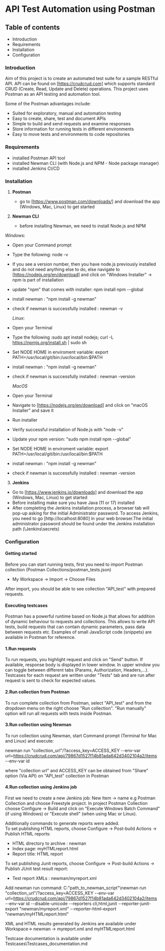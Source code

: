 # API Test Automation using Postman

## Table of contents
- Introduction
- Requirements
- Installation
- Configuration


### Introduction

Aim of this project is to create an automated test suite for a sample RESTful API.
API can be found on [https://crudcrud.com] which supports standard CRUD (Create, Read, Update and Delete) operations.
This project uses Postman as an API testing and automation tool.

Some of the Postman advantages include:
* Suited for exploratory, manual and automation testing
* Easy to create, share, test and document APIs
* Simple to build and send requests and examine responses
* Store information for running tests in different environments
* Easy to move tests and environments to code repositories


### Requirements
- installed Postman API tool
- installed Newman CLI (with Node.js and NPM - Node package manager)
- installed Jenkins CI/CD


### Installation
1. **Postman**
	* go to [https://www.postman.com/downloads/] and download the app (Windows, Mac, Linux) to get started

2. **Newman CLI**

	* before installing Newman, we need to install Node.js and NPM

  *Windows*:
* Open your Command prompt
* Type the following: node -v
* If you see a version number, then you have node.js previously installed and do not need anything else to do, else navigate to [https://nodejs.org/en/download] and click on "Windows Installer" -> npm is part of installation
* update "npm" that comes with installer: npm install npm --global
* install newman : "npm install -g newman"
* check if newman is successfully installed : newman -v
	


  *Linux*:
* Open your Terminal
* Type the following :sudo apt install nodejs; curl -L https://npmjs.org/install.sh | sudo sh
* Set NODE HOME in enviroment variable: export PATH=/usr/local/git/bin:/usr/local/bin:$PATH
* install newman : "npm install -g newman"
* check if newman is successfully installed : newman -version

  *MacOS*
* Open your Terminal
* Navigate to [https://nodejs.org/en/download] and click on    "macOS Installer" and save it
* Run installer
* Verify successful installation of Node.js with "node -v"
* Update your npm version: "sudo npm install npm --global"
* Set NODE HOME in enviroment variable: export PATH=/usr/local/git/bin:/usr/local/bin:$PATH 
* install newman : "npm install -g newman"
* check if newman is successfully installed : newman -version



3. **Jenkins**
* Go to [https://www.jenkins.io/downloads] and download the app (Windows, Mac, Linux) to get started
* Before installing make sure you have Java (11 or 17) installed 
* After completing the Jenkins installation process, a browser tab will pop-up asking for the initial Administrator password. To access Jenkins, you need to go [http://localhost:8080] in your web browser.The initial administrator password should be found under the Jenkins installation path (\Jenkins\secrets)





### Configuration

#### Getting started
Before you can start running tests, first you need to import Postman collection (Postman Collections/postman_tests.json)
* My Workspace -> Import -> Choose Files


After import, you should be able to see collection "API_test" with prepared requests.

#### Executing testcases

Postman has a powerful runtime based on Node.js that allows for addition of dynamic behaviour to requests and collections. This allows to write API tests, build requests that can contain dynamic parameters, pass data between requests etc. Examples of small JavaScript code (snippets) are available in Postman for reference.


#### 1.Run requests
To run requests, you highlight request and click on "Send" button. If available, response body is displayed in lower window. In upper window you can toggle between different tabs (Params, Authorization, Headers,...). Testcases for each request are written under "Tests" tab and are run after request is sent to check for expected values.

#### 2.Run collection from Postman
To run complete collection from Postman, select "API_test" and from the dropdown menu on the right choose "Run collection". "Run manually" option will run all requests with tests inside Postman.

#### 3.Run collection using Newman
To run collection using Newman, start Command prompt (Terminal for Mac and Linux) and execute:

newman run "collection_url"/?access_key=ACCESS_KEY --env-var url=https://crudcrud.com/api/79867d1527f14b81ada642d3402104a2/items --env-var id

where "collection url" and ACCESS_KEY can be obtained from "Share" option (Via API) on "API_test" collection in Postman

#### 4.Run collection using Jenkins job
First we need to create a new Jenkins job:
New Item -> name e.g Postman Collection and choose Freestyle project.
In project Postman Collection choose Configure -> Build and click on "Execute Windows Batch Command" (if using Windows) or "Execute shell" (when using Mac or Linux).  

Additionally commands to generate reports were added.  
To set publishing HTML reports, choose Configure -> Post-build Actions -> Publish HTML reports:
- HTML directory to archive : newman
- Index page: myHTMLreport.html  
- Report title: HTML report  

To set publishing Junit reports, choose Configure -> Post-build Actions -> Publish JUnit test result report:
- Test report XMLs : newman/myreport.xml 


Add newman run command: 
C:\"path_to_newman_script"\newman run "collection_url"/?access_key=ACCESS_KEY --env-var url=https://crudcrud.com/api/79867d1527f14b81ada642d3402104a2/items --env-var id --disable-unicode --reporters cli,html,junit --reporter-junit-export "newman/myreport.xml" --reporter-html-export "newman/myHTMLreport.html"


XML and HTML results generated by Jenkins are available under Workspace-> newman -> myreport.xml and myHTMLreport.html

Testcase documentation is available under Testcases\Testcases_documentation.md








